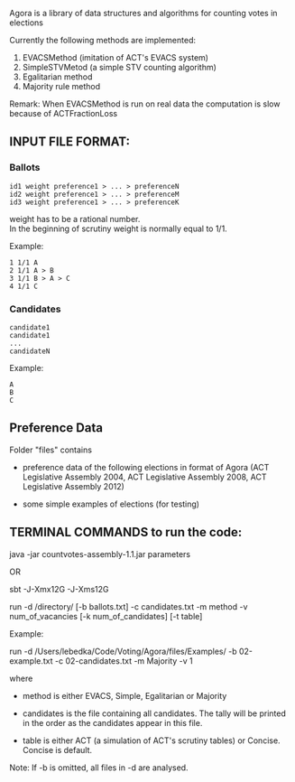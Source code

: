 Agora is a library of data structures and algorithms for counting votes in elections 


Currently the following methods are implemented:  

1) EVACSMethod (imitation of ACT's EVACS system)  
2) SimpleSTVMetod (a simple STV counting algorithm) 
3) Egalitarian method
4) Majority rule method 


Remark: When EVACSMethod is run on real data the computation is slow because of ACTFractionLoss

## INPUT FILE FORMAT:

### Ballots

```
id1 weight preference1 > ... > preferenceN  
id2 weight preference1 > ... > preferenceM  
id3 weight preference1 > ... > preferenceK  
```
weight has to be a rational number.  
In the beginning of scrutiny weight is normally equal to 1/1.  

Example:  

```
1 1/1 A  
2 1/1 A > B  
3 1/1 B > A > C  
4 1/1 C  
```

### Candidates

```
candidate1
candidate1
...
candidateN
```

Example:

```
A
B
C
```



## Preference Data

Folder "files" contains 

* preference data of the following elections in format of Agora (ACT Legislative Assembly 2004, ACT Legislative Assembly 2008, ACT Legislative Assembly 2012)

* some simple examples of elections (for testing)

## TERMINAL COMMANDS to run the code:  

java -jar countvotes-assembly-1.1.jar parameters

OR

sbt -J-Xmx12G -J-Xms12G  

run -d /directory/ [-b ballots.txt] -c candidates.txt -m method -v num_of_vacancies [-k num_of_candidates] [-t table]

Example:  

run -d /Users/lebedka/Code/Voting/Agora/files/Examples/ -b 02-example.txt -c 02-candidates.txt -m Majority -v 1

where

* method is either EVACS, Simple, Egalitarian or Majority  

* candidates is the file containing all candidates. The tally will be printed in the order as the candidates appear in this file.

* table is either ACT (a simulation of ACT's scrutiny tables) or Concise. Concise is default.

Note: If -b is omitted, all files in -d are analysed.

